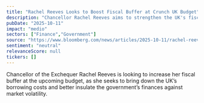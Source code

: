 ```yaml
---
title: "Rachel Reeves Looks to Boost Fiscal Buffer at Crunch UK Budget"
description: "Chancellor Rachel Reeves aims to strengthen the UK's fiscal buffer in the upcoming budget to protect against market fluctuations and reduce borrowing costs."
pubDate: "2025-10-11"
impact: "medio"
sectors: ["Finance","Government"]
source: "https://www.bloomberg.com/news/articles/2025-10-11/rachel-reeves-looks-to-boost-fiscal-buffer-at-crunch-uk-budget"
sentiment: "neutral"
relevanceScore: null
tickers: []
---
```


Chancellor of the Exchequer Rachel Reeves is looking to increase her fiscal buffer at the upcoming budget, as she seeks to bring down the UK’s borrowing costs and better insulate the government’s finances against market volatility.
